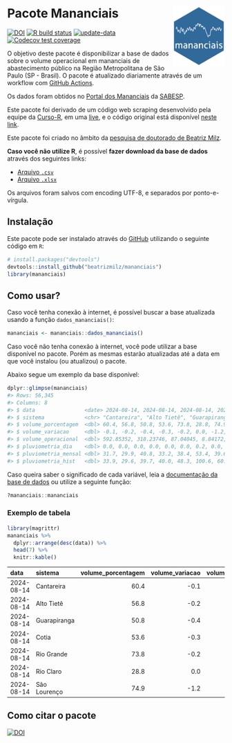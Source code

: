 
<!-- README.md is generated from README.Rmd. Please edit that file -->

# Pacote Mananciais <img src="man/figures/hexlogo.png" align="right" width = "120px"/>

<!-- badges: start -->

[![DOI](https://zenodo.org/badge/DOI/10.5281/zenodo.4733056.svg)](https://doi.org/10.5281/zenodo.4733056)
[![R build
status](https://github.com/beatrizmilz/mananciais/workflows/R-CMD-check/badge.svg)](https://github.com/beatrizmilz/mananciais/actions)
[![update-data](https://github.com/beatrizmilz/mananciais/actions/workflows/2-update_data.yaml/badge.svg)](https://github.com/beatrizmilz/mananciais/actions/workflows/2-update_data.yaml)
[![Codecov test
coverage](https://codecov.io/gh/beatrizmilz/mananciais/branch/master/graph/badge.svg)](https://codecov.io/gh/beatrizmilz/mananciais?branch=master)
<!-- badges: end -->

O objetivo deste pacote é disponibilizar a base de dados sobre o volume
operacional em mananciais de abastecimento público na Região
Metropolitana de São Paulo (SP - Brasil). O pacote é atualizado
diariamente através de um workflow com [GitHub
Actions](https://github.com/beatrizmilz/mananciais/actions).

Os dados foram obtidos no [Portal dos
Mananciais](http://mananciais.sabesp.com.br/Situacao) da
[SABESP](http://site.sabesp.com.br/site/Default.aspx).

Este pacote foi derivado de um código web scraping desenvolvido pela
equipe da [Curso-R](https://www.curso-r.com/), em uma
[live](https://youtu.be/jvZIxrMmOcQ), e o código original está
disponível [neste
link](https://github.com/curso-r/lives/blob/master/drafts/20200730_scraper_sabesp.R).

Este pacote foi criado no âmbito da [pesquisa de doutorado de Beatriz
Milz](https://beatrizmilz.github.io/tese/).

**Caso você não utilize R**, é possível **fazer download da base de
dados** através dos seguintes links:

- [Arquivo
  `.csv`](https://github.com/beatrizmilz/mananciais/raw/master/inst/extdata/mananciais.csv)
- [Arquivo
  `.xlsx`](https://github.com/beatrizmilz/mananciais/blob/master/inst/extdata/mananciais.xlsx?raw=true)

Os arquivos foram salvos com encoding UTF-8, e separados por
ponto-e-vírgula.

## Instalação

Este pacote pode ser instalado através do [GitHub](https://github.com/)
utilizando o seguinte código em `R`:

``` r
# install.packages("devtools")
devtools::install_github("beatrizmilz/mananciais")
library(mananciais)
```

## Como usar?

Caso você tenha conexão à internet, é possível buscar a base atualizada
usando a função `dados_mananciais()`:

``` r
mananciais <- mananciais::dados_mananciais() 
```

Caso você não tenha conexão à internet, você pode utilizar a base
disponível no pacote. Porém as mesmas estarão atualizadas até a data em
que você instalou (ou atualizou) o pacote.

Abaixo segue um exemplo da base disponível:

``` r
dplyr::glimpse(mananciais)
#> Rows: 56,345
#> Columns: 8
#> $ data                <date> 2024-08-14, 2024-08-14, 2024-08-14, 2024-08-14, 2…
#> $ sistema             <chr> "Cantareira", "Alto Tietê", "Guarapiranga", "Cotia…
#> $ volume_porcentagem  <dbl> 60.4, 56.8, 50.8, 53.6, 73.8, 28.8, 74.9, 60.5, 57…
#> $ volume_variacao     <dbl> -0.1, -0.2, -0.4, -0.3, -0.2, 0.0, -1.2, -0.2, -0.…
#> $ volume_operacional  <dbl> 592.85352, 318.23746, 87.04045, 8.84172, 82.83585,…
#> $ pluviometria_dia    <dbl> 0.0, 0.0, 0.0, 0.0, 0.0, 0.0, 0.2, 0.0, 0.1, 0.0, …
#> $ pluviometria_mensal <dbl> 31.7, 29.9, 40.8, 33.2, 38.4, 53.4, 39.6, 31.7, 29…
#> $ pluviometria_hist   <dbl> 33.9, 29.6, 39.7, 40.0, 48.3, 100.6, 60.8, 33.9, 2…
```

Caso queira saber o significado de cada variável, leia a [documentação
da base de
dados](https://beatrizmilz.github.io/mananciais/reference/mananciais.html)
ou utilize a seguinte função:

``` r
?mananciais::mananciais
```

### Exemplo de tabela

``` r
library(magrittr)
mananciais %>% 
  dplyr::arrange(desc(data)) %>% 
  head(7) %>%
  knitr::kable()
```

| data       | sistema      | volume_porcentagem | volume_variacao | volume_operacional | pluviometria_dia | pluviometria_mensal | pluviometria_hist |
|:-----------|:-------------|-------------------:|----------------:|-------------------:|-----------------:|--------------------:|------------------:|
| 2024-08-14 | Cantareira   |               60.4 |            -0.1 |          592.85352 |              0.0 |                31.7 |              33.9 |
| 2024-08-14 | Alto Tietê   |               56.8 |            -0.2 |          318.23746 |              0.0 |                29.9 |              29.6 |
| 2024-08-14 | Guarapiranga |               50.8 |            -0.4 |           87.04045 |              0.0 |                40.8 |              39.7 |
| 2024-08-14 | Cotia        |               53.6 |            -0.3 |            8.84172 |              0.0 |                33.2 |              40.0 |
| 2024-08-14 | Rio Grande   |               73.8 |            -0.2 |           82.83585 |              0.0 |                38.4 |              48.3 |
| 2024-08-14 | Rio Claro    |               28.8 |             0.0 |            3.93198 |              0.0 |                53.4 |             100.6 |
| 2024-08-14 | São Lourenço |               74.9 |            -1.2 |           66.53584 |              0.2 |                39.6 |              60.8 |

## Como citar o pacote

[![DOI](https://zenodo.org/badge/DOI/10.5281/zenodo.4733056.svg)](https://doi.org/10.5281/zenodo.4733056)
